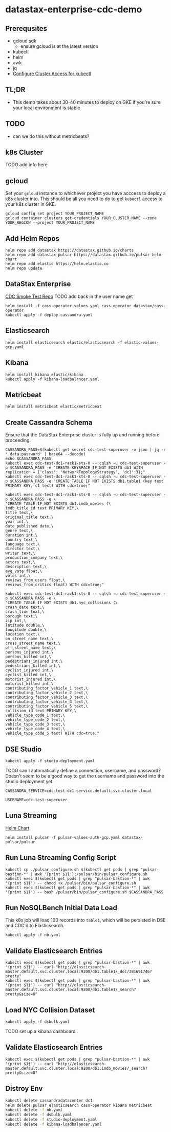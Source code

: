 # datastax-enterprise-cdc-demo
## Prerequsites
- gcloud sdk
    - ensure gcloud is at the latest version
- kubectl
- helm
- awk
- jq
- [Configure Cluster Access for kubectl](https://cloud.google.com/kubernetes-engine/docs/how-to/cluster-access-for-kubectl)
## TL;DR
- This demo takes about 30-40 minutes to deploy on GKE if you're sure your local environment is stable
## TODO
- can we do this without metricbeats?
## k8s Cluster
TODO add info here
## gcloud
Set your `gcloud` instance to whichever project you have acccess to deploy a k8s cluster into. This should be all you need to do to get `kubectl` access to your k8s cluster in GKE.
```shell
gcloud config set project YOUR_PROJECT_NAME
gcloud container clusters get-credentials YOUR_CLUSTER_NAME --zone YOUR_REGION --project YOUR_PROJECT_NAME
```
## Add Helm Repos
```shell
helm repo add datastax https://datastax.github.io/charts
helm repo add datastax-pulsar https://datastax.github.io/pulsar-helm-chart
helm repo add elastic https://helm.elastic.co
helm repo update
```


## DataStax Enterprise
[CDC Smoke Test Repo](https://github.com/riptano/dse-cdc-test)
TODO add back in the user name get
```shell
helm install -f cass-operator-values.yaml cass-operator datastax/cass-operator
kubectl apply -f deploy-cassandra.yaml
```
## Elasticsearch
```shell
helm install elasticsearch elastic/elasticsearch -f elastic-values-gcp.yaml
```
## Kibana
```shell
helm install kibana elastic/kibana
kubectl apply -f kibana-loadbalancer.yaml
```
## Metricbeat
```shell
helm install metricbeat elastic/metricbeat
```

## Create Cassandra Schema
Ensure that the DataStax Enterprise cluster is fully up and running before proceeding.
```shell
CASSANDRA_PASS=$(kubectl get secret cdc-test-superuser -o json | jq -r '.data.password' | base64 --decode)
echo $CASSANDRA_PASS
kubectl exec cdc-test-dc1-rack1-sts-0 -- cqlsh -u cdc-test-superuser -p $CASSANDRA_PASS -e "CREATE KEYSPACE IF NOT EXISTS db1 WITH replication = {'class': 'NetworkTopologyStrategy', 'dc1':3};"
kubectl exec cdc-test-dc1-rack1-sts-0 -- cqlsh -u cdc-test-superuser -p $CASSANDRA_PASS -e "CREATE TABLE IF NOT EXISTS db1.table1 (key text PRIMARY KEY, c1 text) WITH cdc=true;"
```
```shell
kubectl exec cdc-test-dc1-rack1-sts-0 -- cqlsh -u cdc-test-superuser -p $CASSANDRA_PASS -e \
"CREATE TABLE IF NOT EXISTS db1.imdb_movies (\
imdb_title_id text PRIMARY KEY,\
title text,\
original_title text,\
year int,\
date_published date,\
genre text,\
duration int,\
country text,\
language text,\
director text,\
writer text,\
production_company text,\
actors text,\
description text,\
avg_vote float,\
votes int,\
reviews_from_users float,\
reviews_from_critics float) WITH cdc=true;"
```
```shell
kubectl exec cdc-test-dc1-rack1-sts-0 -- cqlsh -u cdc-test-superuser -p $CASSANDRA_PASS -e \
"CREATE TABLE IF NOT EXISTS db1.nyc_collisions (\
crash_date text,\
crash_time text,\
borough text,\
zip int,\
latitude double,\
longitude double,\
location text,\
on_street_name text,\
cross_street_name text,\
off_street_name text,\
persons_injured int,\
persons_killed int,\
pedestrians_injured int,\
pedestrians_killed int,\
cyclist_injured int,\
cyclist_killed int,\
motorist_injured int,\
motorist_killed int,\
contributing_factor_vehicle_1 text,\
contributing_factor_vehicle_2 text,\
contributing_factor_vehicle_3 text,\
contributing_factor_vehicle_4 text,\
contributing_factor_vehicle_5 text,\
collision_id text PRIMARY KEY,\
vehicle_type_code_1 text,\
vehicle_type_code_2 text,\
vehicle_type_code_3 text,\
vehicle_type_code_4 text,\
vehicle_type_code_5 text) WITH cdc=true;"
```
## DSE Studio
```shell
kubectl apply -f studio-deployment.yaml
```
TODO can I automatically define a connection, username, and password? Doesn't seem to be a good way to get the username and password into the studio deployment yet.

`CASSANDRA_SERVICE=cdc-test-dc1-service.default.svc.cluster.local`

`USERNAME=cdc-test-superuser`
## Luna Streaming
[Helm Chart](https://docs.datastax.com/en/luna/streaming/2.7/quickstart-helm-installs.html)
```shell
helm install pulsar -f pulsar-values-auth-gcp.yaml datastax-pulsar/pulsar
```
## Run Luna Streaming Config Script
```shell
kubectl cp ./pulsar_configure.sh $(kubectl get pods | grep "pulsar-bastion-*" | awk '{print $1}'):/pulsar/bin/pulsar_configure.sh
kubectl exec $(kubectl get pods | grep "pulsar-bastion-*" | awk '{print $1}') -- chmod +x /pulsar/bin/pulsar_configure.sh
kubectl exec $(kubectl get pods | grep "pulsar-bastion-*" | awk '{print $1}') -- bash /pulsar/bin/pulsar_configure.sh $CASSANDRA_PASS
```
## Run NoSQLBench Initial Data Load
This k8s job will load 100 records into `table1`, which will be persisted in DSE and CDC'd to Elasticsearch.
```shell
kubectl apply -f nb.yaml
```
## Validate Elasticsearch Entries
```shell
kubectl exec $(kubectl get pods | grep "pulsar-bastion-*" | awk '{print $1}') -- curl "http://elasticsearch-master.default.svc.cluster.local:9200/db1.table1/_doc/381691746?pretty"
kubectl exec $(kubectl get pods | grep "pulsar-bastion-*" | awk '{print $1}') -- curl "http://elasticsearch-master.default.svc.cluster.local:9200/db1.table1/_search?pretty&size=0"
```
## Load NYC Collision Dataset
```shell
kubectl apply -f dsbulk.yaml
```

TODO set up a kibana dashboard
## Validate Elasticsearch Entries
```shell
kubectl exec $(kubectl get pods | grep "pulsar-bastion-*" | awk '{print $1}') -- curl "http://elasticsearch-master.default.svc.cluster.local:9200/db1.imdb_movies/_search?pretty&size=0"
```
## Distroy Env
```bash
kubectl delete cassandradatacenter dc1
helm delete pulsar elasticsearch cass-operator kibana metricbeat
kubectl delete -f nb.yaml
kubectl delete -f dsbulk.yaml
kubectl delete -f studio-deployment.yaml
kubectl delete -f kibana-loadbalancer.yaml
```
